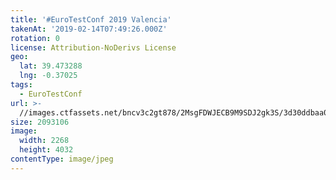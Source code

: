 ```yaml
---
title: '#EuroTestConf 2019 Valencia'
takenAt: '2019-02-14T07:49:26.000Z'
rotation: 0
license: Attribution-NoDerivs License
geo:
  lat: 39.473288
  lng: -0.37025
tags:
  - EuroTestConf
url: >-
  //images.ctfassets.net/bncv3c2gt878/2MsgFDWJECB9M9SDJ2gk3S/3d30ddbaa049d642ffb523279fbed323/eurotestconf-2019-valencia_33320077208_o
size: 2093106
image:
  width: 2268
  height: 4032
contentType: image/jpeg
---
```


